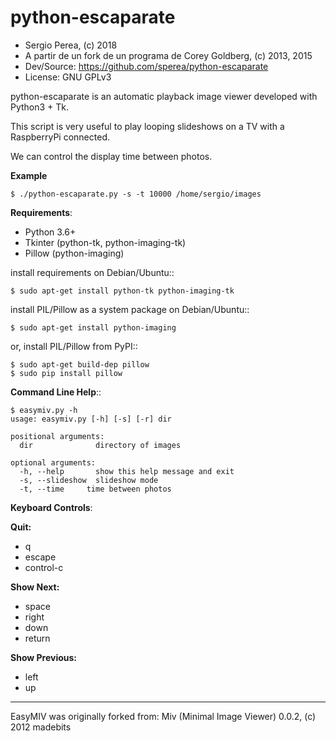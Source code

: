 
# python-escaparate


* Sergio Perea, (c) 2018
* A partir de un fork de un programa de Corey Goldberg, (c) 2013, 2015
* Dev/Source: https://github.com/sperea/python-escaparate
* License: GNU GPLv3


python-escaparate is an automatic playback image viewer developed with Python3 + Tk.

This script is very useful to play looping slideshows on a TV with a RaspberryPi connected. 

We can control the display time between photos.

**Example**

    $ ./python-escaparate.py -s -t 10000 /home/sergio/images

**Requirements**:

* Python 3.6+
* Tkinter (python-tk, python-imaging-tk)
* Pillow (python-imaging)

install requirements on Debian/Ubuntu::

    $ sudo apt-get install python-tk python-imaging-tk

install PIL/Pillow as a system package on Debian/Ubuntu::

    $ sudo apt-get install python-imaging

or, install PIL/Pillow from PyPI::

    $ sudo apt-get build-dep pillow
    $ sudo pip install pillow

**Command Line Help**::

    $ easymiv.py -h
    usage: easymiv.py [-h] [-s] [-r] dir

    positional arguments:
      dir              directory of images

    optional arguments:
      -h, --help       show this help message and exit
      -s, --slideshow  slideshow mode
      -t, --time     time between photos
      

**Keyboard Controls**:

**Quit:**
* q
* escape
* control-c

**Show Next:**
* space
* right
* down
* return

**Show Previous:**
* left
* up

----

EasyMIV was originally forked from: Miv (Minimal Image Viewer) 0.0.2, (c) 2012 madebits

